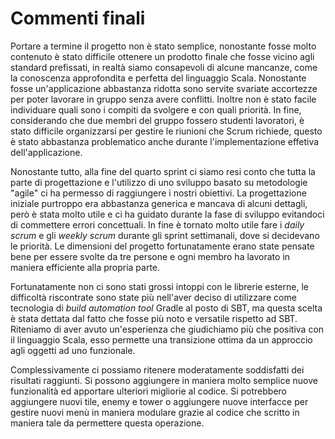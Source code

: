 # Commenti finali

Portare a termine il progetto non è stato semplice, nonostante fosse molto contenuto è stato difficile ottenere un prodotto finale che 
fosse vicino agli standard prefissati, in realtà siamo consapevoli di alcune mancanze, come la conoscenza approfondita e perfetta del 
linguaggio Scala. 
Nonostante fosse un'applicazione abbastanza ridotta sono servite svariate accortezze per poter lavorare in gruppo senza avere conflitti. 
Inoltre non è stato facile individuare quali sono i compiti da svolgere e con quali priorità.
In fine, considerando che due membri del gruppo fossero studenti lavoratori, è stato difficile organizzarsi per gestire le riunioni che
Scrum richiede, questo è stato abbastanza problematico anche durante l'implementazione effetiva dell'applicazione.


Nonostante tutto, alla fine del quarto sprint ci siamo resi conto che tutta la parte di progettazione e l'utilizzo di uno sviluppo basato
su metodologie "agile" ci ha permesso di raggiungere i nostri obiettivi.
La progettazione iniziale purtroppo era abbastanza generica e mancava di alcuni dettagli, però è stata molto utile e ci ha guidato durante 
la fase di sviluppo evitandoci di commettere errori concettuali.
In fine è tornato molto utile fare i *daily scrum* e gli *weekly scrum* durante gli sprint settimanali, dove si decidevano le priorità.
Le dimensioni del progetto fortunatamente erano state pensate bene per essere svolte da tre persone e ogni membro ha lavorato in maniera
efficiente alla propria parte.


Fortunatamente non ci sono stati grossi intoppi con le librerie esterne, le difficoltà riscontrate sono state più nell'aver deciso di
utilizzare come tecnologia di *build automation tool* Gradle al posto di SBT, ma questa scelta è stata dettata dal fatto che fosse 
più noto e versatile rispetto ad SBT.
Riteniamo di aver avuto un'esperienza che giudichiamo più che positiva con il linguaggio Scala, esso permette una transizione ottima da 
un approccio agli oggetti ad uno funzionale.


Complessivamente ci possiamo ritenere moderatamente soddisfatti dei risultati raggiunti.
Si possono aggiungere in maniera molto semplice nuove funzionalità ed apportare ulteriori migliorie al codice.
Si potrebbero aggiungere nuovi tile, enemy e tower o aggiungere nuove interfacce per gestire nuovi menù in maniera modulare grazie 
al codice che scritto in maniera tale da permettere questa operazione.
